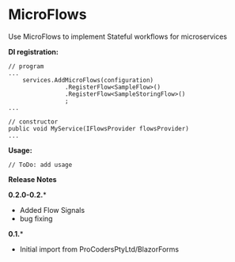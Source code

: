 # MicroFlows
Use MicroFlows to implement Stateful workflows for microservices

**DI registration:**

```
// program
...
    services.AddMicroFlows(configuration)
                .RegisterFlow<SampleFlow>()
                .RegisterFlow<SampleStoringFlow>()
                ;
...

// constructor
public void MyService(IFlowsProvider flowsProvider)
...
```

**Usage:**

```
// ToDo: add usage
```

**Release Notes**

**0.2.0-0.2.***
- Added Flow Signals
- bug fixing

**0.1.***
- Initial import from ProCodersPtyLtd/BlazorForms
